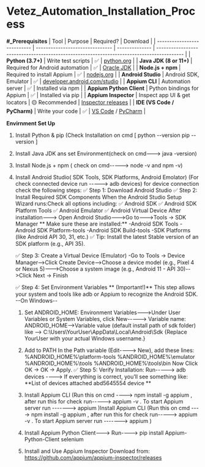 # Vetez_Automation_Installation_Process

**#_Prerequisites**
| Tool                        | Purpose                         | Required?      | Download                                                                                  |
| --------------------------- | ------------------------------- | -------------- | ----------------------------------------------------------------------------------------- |
| **Python (3.7+)**           | Write test scripts              | ✅              | [python.org](https://www.python.org/downloads/)                                           |
| **Java JDK (8 or 11+)**     | Required for Android automation | ✅              | [Oracle JDK](https://www.oracle.com/java/technologies/javase-downloads.html)              |
| **Node.js + npm**           | Required to install Appium      | ✅              | [nodejs.org](https://nodejs.org)                                                          |
| **Android Studio**          | Android SDK, Emulator           | ✅              | [developer.android.com/studio](https://developer.android.com/studio)                      |
| **Appium CLI**              | Automation server               | ✅              | Installed via npm                                                                         |
| **Appium Python Client**    | Python bindings for Appium      | ✅              | Installed via pip                                                                         |
| **Appium Inspector**        | Inspect app UI & get locators   | 🟡 Recommended | [Inspector releases](https://github.com/appium/appium-inspector/releases)                 |
| **IDE (VS Code / PyCharm)** | Write your code                 | ✅              | [VS Code](https://code.visualstudio.com/) / [PyCharm](https://www.jetbrains.com/pycharm/) |

**Envirnment Set Up**
1. Install Python & pip (Check Installation on cmd
    [ python --version
      pip --version     ]

2. Install Java JDK ans set Environment(check on cmd---> java -version)
3. Install Node.js + npm ( check on cmd-----> node -v  and
npm -v)
4. Install Android Studio( SDK Tools, SDK Platforms, Android Emolator)  (For check connected device run -----> adb devices) for device connection check the following steps:
    ✅ Step 1: Download Android Studio
    ✅ Step 2: Install Required SDK Components When the Android Studio Setup Wizard runs:Check all options including:
          ✅ Android SDK
          ✅ Android SDK Platform Tools
          ✅ Android Emulator
          ✅ Android Virtual Device
       After installation---> Open Android Studio--->Go to--->Tools → SDK Manager
        **  Make sure these are installed:**
            -Android SDK Tools
            -Android SDK Platform-tools
            -Android SDK Build-tools
            -SDK Platforms (like Android API 30, 31, etc.)
   ✅ Tip: Install the latest Stable version of an SDK platform (e.g., API 35).

   ✅ Step 3: Create a Virtual Device (Emulator)
         -Go to Tools → Device Manager-->Click Create Device-->Choose a device model (e.g., Pixel 4 or Nexus 5)--->Choose a system image (e.g., Android 11 - API 30)-->Click Next → Finish

   ✅ Step 4: Set Environment Variables ** (Important!)** This step allows your system and tools like adb or Appium to recognize the Android SDK.
   --On Windows--
     1. Set ANDROID_HOME: Environment Variables--->Under User Variables or System Variables, click New-----> Variable name: ANDROID_HOME-->Variable value (default install path of sdk folder) like --> C:\Users\YourUser\AppData\Local\Android\Sdk  {Replace YourUser with 
      your actual Windows username.}

     2. Add to PATH
       In the Path variable (Edit----> New), add these lines:
                 %ANDROID_HOME%\platform-tools
                 %ANDROID_HOME%\emulator
                 %ANDROID_HOME%\tools
                 %ANDROID_HOME%\tools\bin
         Now Click OK → OK → Apply.
     ✅ Step 5: Verify Installation: Run-----> adb devices  ----> If everything is correct, you’ll see something like:
           **List of devices attached
              abd5645554   device **
   5. Install Appium CLI  (Run this on cmd ----> npm install -g appium  , after run this for check  run----->  appium -v . To start Appium server run -------> appium )Install Appium CLI  (Run this on cmd ----> npm install -g appium  , after run this for check  run----->  appium -v . To start Appium server run -------> appium )
   6. Install Appium Python Client---> Run----> pip install Appium-Python-Client selenium
   7.  Install and Use Appium Inspector Download from: https://github.com/appium/appium-inspector/releases

 





   

